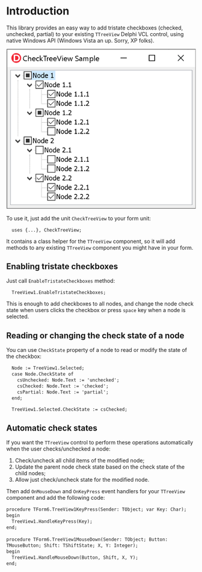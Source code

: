 # Introduction
This library provides an easy way to add tristate checkboxes (checked, unchecked, partial) to your existing `TTreeView` Delphi VCL control, using native Windows API (Windows Vista an up. Sorry, XP folks).

![](img/CheckTreeViewSample.png)

To use it, just add the unit `CheckTreeView` to your form unit:

```delphi
  uses {...}, CheckTreeView;
```

It contains a class helper for the `TTreeView` component, so it will add methods to any existing `TTreeView` component you might have in your form.

## Enabling tristate checkboxes

Just call `EnableTristateCheckboxes` method:

```delphi
  TreeView1.EnableTristateCheckboxes;
```

This is enough to add checkboxes to all nodes, and change the node check state when users clicks the checkbox or press `space` key when a node is selected.

## Reading or changing the check state of a node

You can use `CheckState` property of a node to read or modify the state of the checkbox:

```delphi
  Node := TreeView1.Selected;
  case Node.CheckState of
    csUnchecked: Node.Text := 'unchecked';
    csChecked: Node.Text := 'checked';
    csPartial: Node.Text := 'partial';
  end;
```

```delphi
  TreeView1.Selected.CheckState := csChecked;
```

## Automatic check states

If you want the `TTreeView` control to perform these operations automatically when the user checks/unchecked a node:

1. Check/uncheck all child items of the modified node;
1. Update the parent node check state based on the check state of the child nodes;
1. Allow just check/uncheck state for the modified node.

Then add `OnMouseDown` and `OnKeyPress` event handlers for your `TTreeView` component and add the following code:

```delphi
procedure TForm6.TreeView1KeyPress(Sender: TObject; var Key: Char);
begin
  TreeView1.HandleKeyPress(Key);
end;

procedure TForm6.TreeView1MouseDown(Sender: TObject; Button: TMouseButton; Shift: TShiftState; X, Y: Integer);
begin
  TreeView1.HandleMouseDown(Button, Shift, X, Y);
end;
```

